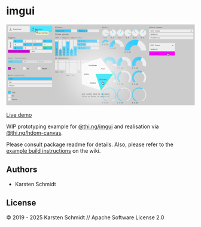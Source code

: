 # imgui

![screenshot](https://raw.githubusercontent.com/thi-ng/umbrella/develop/assets/imgui/imgui-all.png)

[Live demo](http://demo.thi.ng/umbrella/imgui/)

WIP prototyping example for
[@thi.ng/imgui](https://github.com/thi-ng/umbrella/tree/develop/packages/imgui)
and realisation via
[@thi.ng/hdom-canvas](https://github.com/thi-ng/umbrella/tree/develop/packages/hdom-canvas).

Please consult package readme for details. Also, please refer to the
[example build
instructions](https://github.com/thi-ng/umbrella/wiki/Example-build-instructions)
on the wiki.

## Authors

- Karsten Schmidt

## License

&copy; 2019 - 2025 Karsten Schmidt // Apache Software License 2.0

